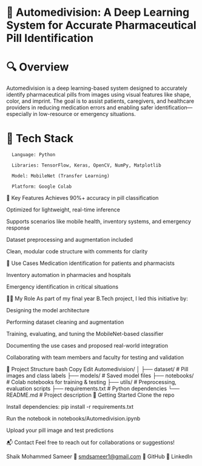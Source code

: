 # 💊 Automedivision: A Deep Learning System for Accurate Pharmaceutical Pill Identification
   # 🔍 Overview
Automedivision is a deep learning-based system designed to accurately identify pharmaceutical pills from images using visual features like shape, color, and imprint. The goal is to assist patients, caregivers, and healthcare providers in reducing medication errors and enabling safer identification—especially in low-resource or emergency situations.

   # 🧠 Tech Stack
      Language: Python

      Libraries: TensorFlow, Keras, OpenCV, NumPy, Matplotlib

      Model: MobileNet (Transfer Learning)

      Platform: Google Colab

🎯 Key Features
Achieves 90%+ accuracy in pill classification

Optimized for lightweight, real-time inference

Supports scenarios like mobile health, inventory systems, and emergency response

Dataset preprocessing and augmentation included

Clean, modular code structure with comments for clarity

📌 Use Cases
Medication identification for patients and pharmacists

Inventory automation in pharmacies and hospitals

Emergency identification in critical situations

👨‍💻 My Role
As part of my final year B.Tech project, I led this initiative by:

Designing the model architecture

Performing dataset cleaning and augmentation

Training, evaluating, and tuning the MobileNet-based classifier

Documenting the use cases and proposed real-world integration

Collaborating with team members and faculty for testing and validation

📁 Project Structure
bash
Copy
Edit
Automedivision/
│
├── dataset/                # Pill images and class labels
├── models/                 # Saved model files
├── notebooks/              # Colab notebooks for training & testing
├── utils/                  # Preprocessing, evaluation scripts
├── requirements.txt        # Python dependencies
└── README.md               # Project description
🚀 Getting Started
Clone the repo

Install dependencies: pip install -r requirements.txt

Run the notebook in notebooks/Automedivision.ipynb

Upload your pill image and test predictions

📬 Contact
Feel free to reach out for collaborations or suggestions!

Shaik Mohammed Sameer
📧 smdsameer1@gmail.com
🔗 GitHub
🔗 LinkedIn
